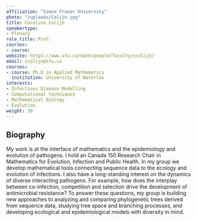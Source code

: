 ```yaml
---
affiliation: "Simon Fraser University"
photo: "/uploads/Colijn.jpg"
title: Caroline Colijn
speakertype:
- Plenary
role_title: Prof.
courses:
- course: 
website: https://www.sfu.ca/math/people/faculty/ccolijn/
email: ccolijn@sfu.ca
courses:
- course: Ph.D in Applied Mathematics
  institution: University of Waterloo
interests:
- Infectious Disease Modelling
- Computational techniques
- Mathematical Biology
- Evolution
weight: 30
---
```


## Biography

My work is at the interface of mathematics and the epidemiology and evolution
of pathogens. I hold an Canada 150 Research Chair in Mathematics for Evolution,
Infection and Public Health. In my group we develop mathematical tools
connecting sequence data to the ecology and evolution of infections. I also
have a long-standing interest on the dynamics of diverse interacting pathogens.
For example, how does the interplay between co-infection, competition and
selection drive the development of antimicrobial resistance? To answer these
questions, my group is building new approaches to analyzing and comparing
phylogenetic trees derived from sequence data, studying tree space and
branching processes, and developing ecological and epidemiological models with
diversity in mind.


